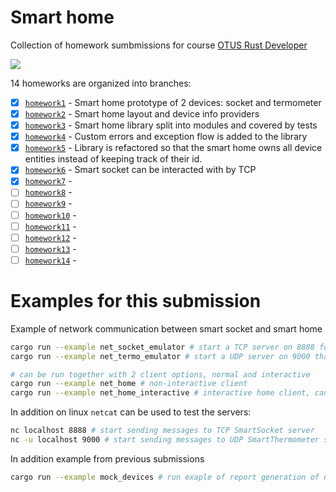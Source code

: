 # Smart home

Collection of homework sumbmissions for course [OTUS Rust Developer](https://otus.ru/lessons/rust-developer/?int_source=courses_catalog&int_term=programming)

[![](https://github.com/mihsamusev/otus_smart_home/actions/workflows/build.yml/badge.svg)](https://github.com/mihsamusev/otus_smart_home/actions/workflows/build.yml)

14 homeworks are organized into branches:

- [x] [`homework1`](https://github.com/mihsamusev/otus_smart_home/tree/homework1) - Smart home prototype of 2 devices: socket and termometer
- [x] [`homework2`](https://github.com/mihsamusev/otus_smart_home/tree/homework2) - Smart home layout and device info providers
- [x] [`homework3`](https://github.com/mihsamusev/otus_smart_home/tree/homework3) - Smart home library split into modules and covered by tests
- [x] [`homework4`](https://github.com/mihsamusev/otus_smart_home/tree/homework4) - Custom errors and exception flow is added to the library
- [x] [`homework5`](https://github.com/mihsamusev/otus_smart_home/tree/homework5) - Library is refactored so that the smart home owns all device entities instead of keeping track of their id.
- [x] [`homework6`](https://github.com/mihsamusev/otus_smart_home/tree/homework6) - Smart socket can be interacted with by TCP
- [x] [`homework7`](https://github.com/mihsamusev/otus_smart_home/tree/homework7) -
- [ ] [`homework8`](https://github.com/mihsamusev/otus_smart_home/tree/homework8) -
- [ ] [`homework9`](https://github.com/mihsamusev/otus_smart_home/tree/homework9) -
- [ ] [`homework10`](https://github.com/mihsamusev/otus_smart_home/tree/homework10) -
- [ ] [`homework11`](https://github.com/mihsamusev/otus_smart_home/tree/homework11) -
- [ ] [`homework12`](https://github.com/mihsamusev/otus_smart_home/tree/homework12) -
- [ ] [`homework13`](https://github.com/mihsamusev/otus_smart_home/tree/homework13) -
- [ ] [`homework14`](https://github.com/mihsamusev/otus_smart_home/tree/homework14) -

# Examples for this submission

Example of network communication between smart socket and smart home

```sh
cargo run --example net_socket_emulator # start a TCP server on 8888 for a smart socket that is listenning for commands
cargo run --example net_termo_emulator # start a UDP server on 9000 that constantly sends data to port 9001

# can be run together with 2 client options, normal and interactive
cargo run --example net_home # non-interactive client
cargo run --example net_home_interactive # interactive home client, can query both devices
```

In addition on linux `netcat` can be used to test the servers:

```sh
nc localhost 8888 # start sending messages to TCP SmartSocket server
nc -u localhost 9000 # start sending messages to UDP SmartThermometer server
```

In addition example from previous submissions

```sh
cargo run --example mock_devices # run exaple of report generation of non-networked smart device mocks
```
